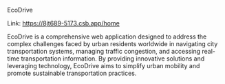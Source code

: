EcoDrive

Link: https://8jt689-5173.csb.app/home

EcoDrive is a comprehensive web application designed to address the complex challenges faced by urban residents worldwide in navigating city transportation systems, managing traffic congestion, and accessing real-time transportation information. By providing innovative solutions and leveraging technology, EcoDrive aims to simplify urban mobility and promote sustainable transportation practices.
